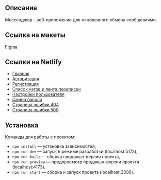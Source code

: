 ## Описание

Мессенджер - веб-приложение для мгновенного обмена сообщениями.

## Ссылка на макеты

[Figma](https://www.figma.com/file/Z693HhFeVQUN9lh6XXZaEQ/Messenger?node-id=0%3A1&mode=dev)

## Ссылки на Netlify

- [Главная](https://lustrous-parfait-a8a0b4.netlify.app/)
- [Авторизация](https://lustrous-parfait-a8a0b4.netlify.app/login)
- [Регистрация](https://lustrous-parfait-a8a0b4.netlify.app/signup)
- [Список чатов и лента переписки](https://lustrous-parfait-a8a0b4.netlify.app/chats)
- [Настройки пользователя](https://lustrous-parfait-a8a0b4.netlify.app/profile)
- [Смена пароля](https://lustrous-parfait-a8a0b4.netlify.app/change-password)
- [Страница ошибки 404](https://lustrous-parfait-a8a0b4.netlify.app/error404)
- [Страница ошибки 500](https://lustrous-parfait-a8a0b4.netlify.app/error500)

## Установка

Команды для работы с проектом:

- `npm install` — установка зависимостей,
- `npm run dev` — запуск в режиме разработки (localhost:5173),
- `npm run build` — сборка продакшн-версии проекта,
- `npm run preview` — предпросмотр продакшн-версии проекта (localhost:4173),
- `npm run start` — сборка и запуск проекта (localhost:3000).
